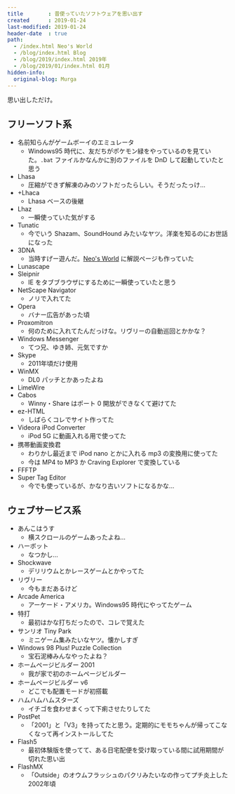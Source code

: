 ```yaml
---
title        : 昔使っていたソフトウェアを思い出す
created      : 2019-01-24
last-modified: 2019-01-24
header-date  : true
path:
  - /index.html Neo's World
  - /blog/index.html Blog
  - /blog/2019/index.html 2019年
  - /blog/2019/01/index.html 01月
hidden-info:
  original-blog: Murga
---
```


思い出しただけ。

## フリーソフト系

- 名前知らんがゲームボーイのエミュレータ
  - Windows95 時代に、友だちがポケモン緑をやっているのを見ていた。`.bat` ファイルかなんかに別のファイルを DnD して起動していたと思う
- Lhasa
  - 圧縮ができず解凍のみのソフトだったらしい。そうだったっけ…
- +Lhaca
  - Lhasa ベースの後継
- Lhaz
  - 一瞬使っていた気がする
- Tunatic
  - 今でいう Shazam、SoundHound みたいなヤツ。洋楽を知るのにお世話になった
- 3DNA
  - 当時すげー遊んだ。[Neo's World](http://neo.s21.xrea.com/) に解説ページも作っていた
- Lunascape
- Sleipnir
  - IE をタブブラウザにするために一瞬使っていたと思う
- NetScape Navigator
  - ノリで入れてた
- Opera
  - バナー広告があった頃
- Proxomitron
  - 何のために入れてたんだっけな。リヴリーの自動巡回とかかな？
- Windows Messenger
  - てつ兄、ゆき姉、元気ですか
- Skype
  - 2011年頃だけ使用
- WinMX
  - DL0 パッチとかあったよね
- LimeWire
- Cabos
  - Winny・Share はポート 0 開放ができなくて避けてた
- ez-HTML
  - しばらくコレでサイト作ってた
- Videora iPod Converter
  - iPod 5G に動画入れる用で使ってた
- 携帯動画変換君
  - わりかし最近まで iPod nano とかに入れる mp3 の変換用に使ってた
  - 今は MP4 to MP3 か Craving Explorer で変換している
- FFFTP
- Super Tag Editor
  - 今でも使っているが、かなり古いソフトになるかな…

## ウェブサービス系

- あんこはうす
  - 横スクロールのゲームあったよね…
- ハーボット
  - なつかし…
- Shockwave
  - デリリウムとかレースゲームとかやってた
- リヴリー
  - 今もまだあるけど
- Arcade America
  - アーケード・アメリカ。Windows95 時代にやってたゲーム
- 特打
  - 最初はかな打ちだったので、コレで覚えた
- サンリオ Tiny Park
  - ミニゲーム集みたいなヤツ。懐かしすぎ
- Windows 98 Plus! Puzzle Collection
  - 宝石泥棒みんなやったよね？
- ホームページビルダー 2001
  - 我が家で初のホームページビルダー
- ホームページビルダー v6
  - どこでも配置モードが初搭載
- ハムハムハムスターズ
  - イチゴを食わせまくって下痢させたりしてた
- PostPet
  - 「2001」と「V3」を持ってたと思う。定期的にモモちゃんが帰ってこなくなって再インストールしてた
- Flash5
  - 最初体験版を使ってて、ある日宅配便を受け取っている間に試用期間が切れた思い出
- FlashMX
  - 「Outside」のオウムフラッシュのパクリみたいなの作ってプチ炎上した2002年頃
